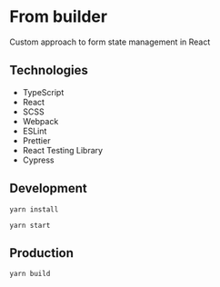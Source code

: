 # From builder
Custom approach to form state management in React

## Technologies
- TypeScript
- React
- SCSS
- Webpack
- ESLint
- Prettier
- React Testing Library
- Cypress

## Development

```
yarn install

yarn start
```
## Production

```
yarn build
```
